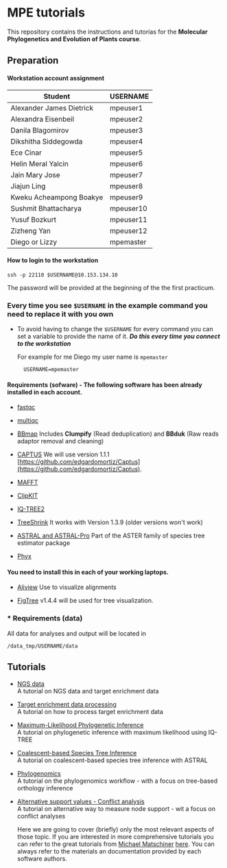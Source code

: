 # MPE tutorials

This repository contains the instructions and tutorias for the **Molecular Phylogenetics and Evolution of Plants course**.


## Preparation

#### Workstation account assignment

| Student | USERNAME |
| -------- | ------- |
| Alexander James	Dietrick | mpeuser1 |
| Alexandra	Eisenbeil | mpeuser2 |
| Danila	Blagomirov | mpeuser3 |
| Dikshitha	Siddegowda | mpeuser4 |
| Ece	Cinar | mpeuser5 |
| Helin Meral	Yalcin | mpeuser6 |
| Jain Mary	Jose | mpeuser7 |
| Jiajun	Ling | mpeuser8 |
| Kweku Acheampong	Boakye | mpeuser9 |
| Sushmit	Bhattacharya | mpeuser10 |
| Yusuf	Bozkurt | mpeuser11 |
| Zizheng	Yan | mpeuser12 |
| Diego or Lizzy | mpemaster|

#### How to login to the workstation

	ssh -p 22110 $USERNAME@10.153.134.10
	
The password will be provided at the beginning of the the first practicum. 

### Every time you see `$USERNAME` in the example command you need to replace it with you own

* To avoid having to change the `$USERNAME` for every command you can set a variable to provide the name of it. ***Do this every time you connect to the workstation***

	For example for me Diego my user name is `mpemaster`
	
		USERNAME=mpemaster


#### Requirements (sofware) - The following software has been already installed in each account.


* [fastqc](https://www.bioinformatics.babraham.ac.uk/projects/fastqc/)

* [multiqc](https://seqera.io/multiqc/)

* [BBmap](https://sourceforge.net/projects/bbmap/) Includes **Clumpify** (Read deduplication) and **BBduk** (Raw reads adaptor removal and cleaning) 

* [CAPTUS](https://edgardomortiz.github.io/captus.docs/) We will use version 1.1.1 [https://github.com/edgardomortiz/Captus](https://github.com/edgardomortiz/Captus).

* [MAFFT](https://mafft.cbrc.jp/alignment/software/)

* [ClipKIT](https://github.com/JLSteenwyk/ClipKIT)

* [IQ-TREE2](http://www.iqtree.org/)

* [TreeShrink](https://github.com/uym2/TreeShrink) It works with Version 1.3.9 (older versions won't work)

* [ASTRAL and ASTRAL-Pro](https://github.com/chaoszhang/ASTER) Part of the ASTER family of species tree estimator package

* [Phyx](https://github.com/FePhyFoFum/phyx)


#### You need to install this in each of your working laptops.

* [Aliview](https://ormbunkar.se/aliview/) Use to visualize alignments

* [FigTree](https://github.com/rambaut/figtree/releases) v1.4.4 will be used for tree visualization. 


### * Requirements (data)

All data for analyses and output will be located in

	/data_tmp/USERNAME/data
		
		
## Tutorials

* [NGS data](tutorials/NGS.md)<br>A tutorial on NGS data and target enrichment data

* [Target enrichment data processing](tutorials/CAPTUS.md)<br>A tutorial on how to process target enrichment data

* [Maximum-Likelihood Phylogenetic Inference](tutorials/ML.md)<br>A tutorial on phylogenetic inference with maximum likelihood using IQ-TREE

* [Coalescent-based Species Tree Inference](tutorials/ASTRAL.md)<br>A tutorial on coalescent-based species tree inference with ASTRAL

* [Phylogenomics](tutorials/ORTHOLOGY.md)<br>A tutorial on the phylogenomics workflow - with a focus on tree-based orthology inference

* [Alternative support values - Conflict analysis](tutorials/CONFLICT.MD)<br>A tutorial on alternative way to measure node support - wit a focus on conflict analyses

	Here we are going to cover (briefly) only the most relevant aspects of those topic. If you are interested in more comprehensive tutorials you can refer to the great tutorials from [Michael Matschiner](https://evoinformatics.group/) [here](https://github.com/mmatschiner/tutorials). You can always refer to the materials an documentation provided by each software authors.


